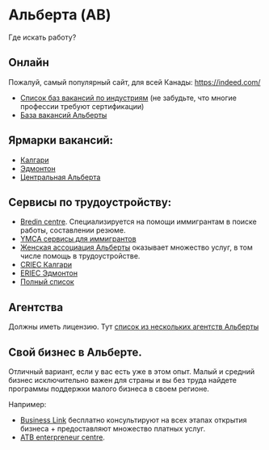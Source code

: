 # Альберта (AB)

Где искать работу?

## Онлайн
Пожалуй,  самый популярный сайт, для всей Канады: https://indeed.com/  
- [Cписок баз вакансий по индустриям](https://alis.alberta.ca/look-for-work/find-work/job-banks-and-work-search-tools/employer-job-banks-by-industry) (не забудьте, что многие профессии требуют сертификации)  
- [База вакансий Альберты](https://ab.jobbank.gc.ca/home)

## Ярмарки вакансий:
- [Калгари](https://business.facebook.com/CalgaryJobsFeed/?business_id=936832339671095)  
- [Эдмонтон](https://www.facebook.com/EdmontonJobs)  
- [Центральная Альберта](https://www.facebook.com/CentralAlbertaJobs)  

## Сервисы по трудоустройству:
- [Bredin centre](https://www.bredin.ca/unemployed-albertans/employment-services/1-step-employment/). Специализируется на помощи иммигрантам в поиске работы, составлении резюме.  
- [YMCA сервисы для иммигрантов](https://northernalberta.ymca.ca/YMCA-Services/Immigrant-Services)
- [Женская ассоциация Альберты](https://ciwa-online.com/client-services/employment-services/) оказывает множество услуг, в том числе помощь в трудоустройстве.  
- [CRIEC Калгари](https://www.criec.ca/criecs-work/newcomer-professional/)  
- [ERIEC Эдмонтон](https://www.eriec.ca/career-mentorship-program/)  
- [Полный список](https://www.alberta.ca/lookup/esd-search.aspx)  

## Агентства
 
Должны иметь лицензию. Тут [список из нескольких агентств Альберты](https://alis.alberta.ca/look-for-work/find-work/job-banks-and-work-search-tools/using-employment-agencies-in-alberta/)

## Cвой бизнес в Альберте.
Отличный вариант, если у вас есть уже в этом опыт. Малый и средний бизнес исключительно важен для страны и вы без труда найдете программы поддержки малого бизнеса в своем регионе.  

Например:  
- [Business Link](https://businesslink.ca/what-we-do/immigrant-entrepreneur-program/) бесплатно консультируют на всех этапах открытия бизнеса + предоставляют множество платных услуг.  
- [ATB enterpreneur centre](https://atbentrepreneurcentre.com/events/startup-steps/).  
